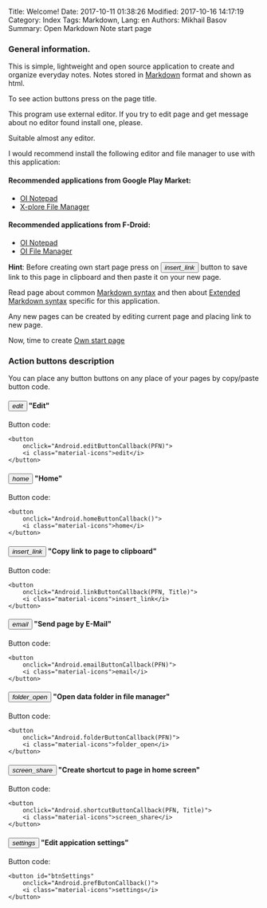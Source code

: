 Title: Welcome!
Date: 2017-10-11 01:38:26
Modified: 2017-10-16 14:17:19
Category: Index
Tags: Markdown,
Lang: en
Authors: Mikhail Basov
Summary: Open Markdown Note start page

### General information.

This is simple, lightweight and open source application to create and organize everyday notes.
Notes stored in [Markdown](/default/Markdown.html) format and shown as html. 

To see action buttons press on the page title.

This program use external editor. If you try to edit page and get message about no editor found install one, please.

Suitable almost any editor. 

I would recommend install the following editor and file manager to use with this application:

#### Recommended applications from Google Play Market:

* [OI Notepad](market://details?id=org.openintents.notepad)
* [X-plore File Manager](market://details?id=com.lonelycatgames.Xplore)

#### Recommended applications from F-Droid:

* [OI Notepad](https://f-droid.org/app/org.openintents.notepad)
* [OI File Manager](https://f-droid.org/app/org.openintents.filemanager)

**Hint**: Before creating own start page press on <button onclick="Android.linkButtonCallback(PFN, Title)"><i class="material-icons">insert_link</i></button> button to save link to this page in clipboard and then paste it on your new page.

Read page about common [Markdown syntax](/default/Markdown.html) and then about
[Extended Markdown syntax](/default/MarkdownExt.html) specific for this application.

Any new pages can be created by editing current page and placing link to new page.

Now, time to create [Own start page](/Start.html)

### Action buttons description

You can place any button buttons on any place of your pages by copy/paste button code.

#### <button onclick="Android.editButtonCallback(PFN)"> <i class="material-icons">edit</i> </button> "Edit"

Button code:

    <button
        onclick="Android.editButtonCallback(PFN)">
        <i class="material-icons">edit</i>
    </button>

#### <button onclick="Android.homeButtonCallback()"> <i class="material-icons">home</i> </button> "Home"

Button code:

    <button
        onclick="Android.homeButtonCallback()">
        <i class="material-icons">home</i>
    </button>

#### <button onclick="Android.linkButtonCallback(PFN, Title)"> <i class="material-icons">insert_link</i> </button> "Copy link to page to clipboard"

Button code:

    <button
        onclick="Android.linkButtonCallback(PFN, Title)">
        <i class="material-icons">insert_link</i>
    </button>

#### <button onclick="Android.emailButtonCallback(PFN, Title)"> <i class="material-icons">email</i> </button> "Send page by E-Mail"

Button code:

    <button
        onclick="Android.emailButtonCallback(PFN)">
        <i class="material-icons">email</i>
    </button>

#### <button onclick="Android.folderButtonCallback(PFN)"> <i class="material-icons">folder_open</i> </button> "Open data folder in file manager"

Button code:

    <button
        onclick="Android.folderButtonCallback(PFN)">
        <i class="material-icons">folder_open</i>
    </button>

#### <button onclick="Android.shortcutButtonCallback(PFN, Title)"> <i class="material-icons">screen_share</i> </button> "Create shortcut to page in home screen"

Button code:

    <button
        onclick="Android.shortcutButtonCallback(PFN, Title)">
        <i class="material-icons">screen_share</i>
    </button>

#### <button onclick="Android.prefButonCallback()"> <i class="material-icons">settings</i> </button> "Edit appication settings"

Button code:

    <button id="btnSettings"
        onclick="Android.prefButonCallback()">
        <i class="material-icons">settings</i>
    </button>

